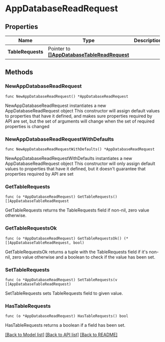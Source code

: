 # AppDatabaseReadRequest

## Properties

Name | Type | Description | Notes
------------ | ------------- | ------------- | -------------
**TableRequests** | Pointer to [**[]AppDatabaseTableReadRequest**](AppDatabaseTableReadRequest.md) |  | [optional] 

## Methods

### NewAppDatabaseReadRequest

`func NewAppDatabaseReadRequest() *AppDatabaseReadRequest`

NewAppDatabaseReadRequest instantiates a new AppDatabaseReadRequest object
This constructor will assign default values to properties that have it defined,
and makes sure properties required by API are set, but the set of arguments
will change when the set of required properties is changed

### NewAppDatabaseReadRequestWithDefaults

`func NewAppDatabaseReadRequestWithDefaults() *AppDatabaseReadRequest`

NewAppDatabaseReadRequestWithDefaults instantiates a new AppDatabaseReadRequest object
This constructor will only assign default values to properties that have it defined,
but it doesn't guarantee that properties required by API are set

### GetTableRequests

`func (o *AppDatabaseReadRequest) GetTableRequests() []AppDatabaseTableReadRequest`

GetTableRequests returns the TableRequests field if non-nil, zero value otherwise.

### GetTableRequestsOk

`func (o *AppDatabaseReadRequest) GetTableRequestsOk() (*[]AppDatabaseTableReadRequest, bool)`

GetTableRequestsOk returns a tuple with the TableRequests field if it's non-nil, zero value otherwise
and a boolean to check if the value has been set.

### SetTableRequests

`func (o *AppDatabaseReadRequest) SetTableRequests(v []AppDatabaseTableReadRequest)`

SetTableRequests sets TableRequests field to given value.

### HasTableRequests

`func (o *AppDatabaseReadRequest) HasTableRequests() bool`

HasTableRequests returns a boolean if a field has been set.


[[Back to Model list]](../README.md#documentation-for-models) [[Back to API list]](../README.md#documentation-for-api-endpoints) [[Back to README]](../README.md)


